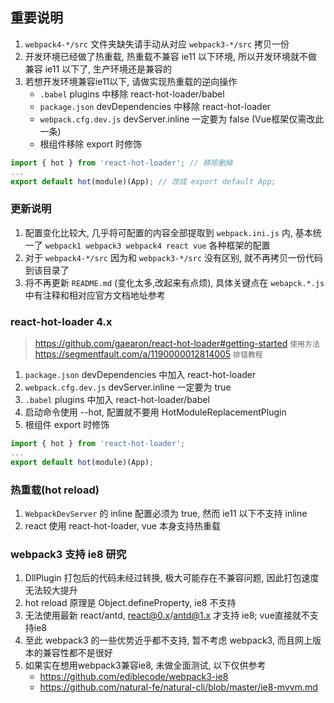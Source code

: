 ## 重要说明
1. `webpack4-*/src` 文件夹缺失请手动从对应 `webpack3-*/src` 拷贝一份
2. 开发环境已经做了热重载, 热重载不兼容 ie11 以下环境, 所以开发环境就不做兼容 ie11 以下了, 生产环境还是兼容的
3. 若想开发环境兼容ie11以下, 请做实现热重载的逆向操作
	* `.babel` plugins 中移除 react-hot-loader/babel
	* `package.json` devDependencies 中移除 react-hot-loader
	* `webpack.cfg.dev.js` devServer.inline 一定要为 false (Vue框架仅需改此一条)
	* 根组件移除 export 时修饰
```js
import { hot } from 'react-hot-loader'; // 移除删掉
...
export default hot(module)(App); // 改成 export default App;
```

### 更新说明
1. 配置变化比较大, 几乎将可配置的内容全部提取到 `webpack.ini.js` 内, 基本统一了 `webpack1 webpack3 webpack4 react vue` 各种框架的配置
2. 对于 `webpack4-*/src` 因为和 `webpack3-*/src` 没有区别, 就不再拷贝一份代码到该目录了
3. 将不再更新 `README.md` (变化太多,改起来有点烦), 具体关键点在 `webapck.*.js` 中有注释和相对应官方文档地址参考

### react-hot-loader 4.x
> https://github.com/gaearon/react-hot-loader#getting-started `使用方法`
> https://segmentfault.com/a/1190000012814005 `排错教程`

1. `package.json` devDependencies 中加入 react-hot-loader
2. `webpack.cfg.dev.js` devServer.inline 一定要为 true
3. `.babel` plugins 中加入 react-hot-loader/babel
4. 启动命令使用 --hot, 配置就不要用 HotModuleReplacementPlugin
5. 根组件 export 时修饰
```js
import { hot } from 'react-hot-loader';
...
export default hot(module)(App);
```

### 热重载(hot reload)
1. `WebpackDevServer` 的 inline 配置必须为 true, 然而 ie11 以下不支持 inline
2. react 使用 react-hot-loader, vue 本身支持热重载

### webpack3 支持 ie8 研究
1. DllPlugin 打包后的代码未经过转换, 极大可能存在不兼容问题, 因此打包速度无法较大提升
2. hot reload 原理是 Object.defineProperty, ie8 不支持
3. 无法使用最新 react/antd, react@0.x/antd@1.x 才支持 ie8; vue直接就不支持ie8
4. 至此 webpack3 的一些优势近乎都不支持, 暂不考虑 webpack3, 而且网上版本的兼容性都不是很好
5. 如果实在想用webpack3兼容ie8, 未做全面测试, 以下仅供参考
	* https://github.com/ediblecode/webpack3-ie8
	* https://github.com/natural-fe/natural-cli/blob/master/ie8-mvvm.md